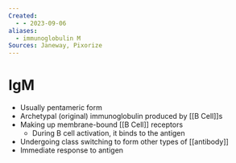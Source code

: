 ```yaml
---
Created:
  - - 2023-09-06
aliases:
  - immunoglobulin M
Sources: Janeway, Pixorize
---
```

# IgM
- Usually pentameric form
- Archetypal (original) immunoglobulin produced by [[B Cell]]s
- Making up membrane-bound [[B Cell]] receptors
  - During B cell activation, it binds to the antigen
- Undergoing class switching to form other types of [[antibody]]
- Immediate response to antigen